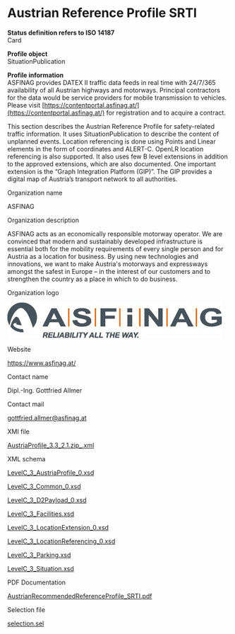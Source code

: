 Austrian Reference Profile SRTI
===============================

**Status definition refers to ISO 14187**<br>
Card

**Profile object**<br>
SituationPublication

**Profile information**<br>
ASFINAG provides DATEX II traffic data feeds in real time with 24/7/365 availability of all Austrian highways and motorways. Principal contractors for the data would be service providers for mobile transmission to vehicles. Please visit [https://contentportal.asfinag.at/](https://contentportal.asfinag.at/) for registration and to acquire a contract.

This section describes the Austrian Reference Profile for safety-related traffic information. It uses SituationPublication to describe the content of unplanned events. Location referencing is done using Points and Linear elements in the form of coordinates and ALERT-C. OpenLR location referencing is also supported. It also uses few B level extensions in addition to the approved extensions, which are also documented. One important extension is the “Graph Integration Platform (GIP)”. The GIP provides a digital map of Austria’s transport network to all authorities.

Organization name

ASFINAG

Organization description

ASFINAG acts as an economically responsible motorway operator. We are convinced that modern and sustainably developed infrastructure is essential both for the mobility requirements of every single person and for Austria as a location for business. By using new technologies and innovations, we want to make Austria's motorways and expressways amongst the safest in Europe – in the interest of our customers and to strengthen the country as a place in which to do business.

Organization logo

![](ASFINAG.4c_claim_EN_0_1.jpg)

Website

https://www.asfinag.at/

Contact name

Dipl.-Ing. Gottfried Allmer

Contact mail

gottfried.allmer@asfinag.at

XMI file

[AustriaProfile\_3.3\_2.1.zip\_.xml](model/AustriaProfile_3.3_2.1.zip_.xml)

XML schema

[LevelC\_3\_AustriaProfile\_0.xsd](schema/LevelC_3_AustriaProfile_0.xsd)

[LevelC\_3\_Common\_0.xsd](schema/LevelC_3_Common_0.xsd)

[LevelC\_3\_D2Payload\_0.xsd](schema/LevelC_3_D2Payload_0.xsd)

[LevelC\_3\_Facilities.xsd](schema/LevelC_3_Facilities.xsd)

[LevelC\_3\_LocationExtension\_0.xsd](schema/LevelC_3_LocationExtension_0.xsd)

[LevelC\_3\_LocationReferencing\_0.xsd](schema/LevelC_3_LocationReferencing_0.xsd)

[LevelC\_3\_Parking.xsd](schema/LevelC_3_Parking.xsd)

[LevelC\_3\_Situation.xsd](schema/LevelC_3_Situation.xsd)

PDF Documentation

[AustrianRecommendedReferenceProfile\_SRTI.pdf](doc/AustrianRecommendedReferenceProfile_SRTI.pdf)

Selection file

[selection.sel](model/documentation/selection.sel)
